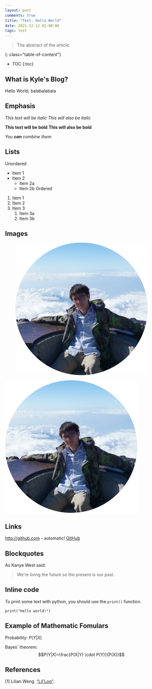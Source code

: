 ```yaml
---
layout: post
comments: true
title: "Test: Hello World"
date: 2021-12-12 02:00:00
tags: test
---
```



> The abstract of the article.

<!--more-->

{: class="table-of-content"}
* TOC
{:toc}


## What is Kyle's Blog?

Hello World, balabalabala

## Emphasis

*This text will be italic*
_This will also be italic_

**This text will be bold**
__This will also be bold__

_You **can** combine them_



## Lists

Unordered
- Item 1
- Item 2
  - Item 2a
  - Item 2b
Ordered
1. Item 1
2. Item 2
3. Item 3
   1. Item 3a
   2. Item 3b


## Images


<p align = "center"><img src="assets/images/profile_photo.png"  alt="My Photo."></p>

![alt text](assets/images/profile_photo.png "My Photo")


## Links
http://github.com - automatic!
[GitHub](http://github.com)


## Blockquotes
As Kanye West said:

> We're living the future so
> the present is our past.


## Inline code
To print some text with python, you should use the `print()` function.
```
print("Hello world!")
```


## Example of Mathematic Fomulars

Probability: $P(Y|X)$

Bayes' theorem: $$P(Y|X)=\frac{P(X|Y) \cdot P(Y)}{P(X)}$$

## References

[1] Lilian Weng. [“Lil'Log”](https://lilianweng.github.io/lil-log/).
